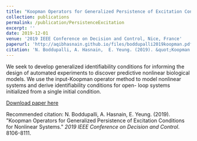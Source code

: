 ```yaml
---
title: "Koopman Operators for Generalized Persistence of Excitation Conditions for Nonlinear Systems"
collection: publications
permalink: /publication/PersistenceExcitation
excerpt: ''
date: 2019-12-01
venue: '2019 IEEE Conference on Decision and Control, Nice, France'
paperurl: 'http://aqibhasnain.github.io/files/boddupalli2019koopman.pdf'
citation: 'N. Boddupalli, A. Hasnain,  E. Yeung. (2019). &quot;Koopman Operators for Generalized Persistence of Excitation Conditions for Nonlinear Systems.&quot; <i>2019 IEEE Conference on Decision and Control</i>. 8106-8111.'
---
```

We seek to develop generalized identifiability conditions for informing the design of automated experiments to discover predictive nonlinear biological models. We use the input-Koopman operator method to model nonlinear systems and derive identifiability conditions for open- loop systems initialized from a single initial condition.

[Download paper here](http://aqibhasnain.github.io/files/boddupalli2019koopman.pdf)

Recommended citation: N. Boddupalli, A. Hasnain,  E. Yeung. (2019). &quot;Koopman Operators for Generalized Persistence of Excitation Conditions for Nonlinear Systems.&quot; <i>2019 IEEE Conference on Decision and Control</i>. 8106-8111.